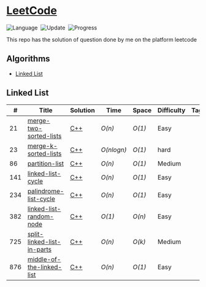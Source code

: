 # [LeetCode](https://leetcode.com/problemset/all/)
![Language](https://img.shields.io/badge/language-Modern%20C++-orange.svg)&nbsp;
![Update](https://img.shields.io/badge/update-weekly-green.svg)&nbsp;
![Progress](https://img.shields.io/badge/progress-0%20%2F%202674-ff69b4.svg)&nbsp;


This repo has the solution of question done by me on the platform leetcode


## Algorithms
* [Linked List](https://github.com/king11223344/LeetCodeSolutions#linked-list)


## Linked List
|  #  | Title           |  Solution       |  Time           | Space           | Difficulty    | Tag          | Note| 
|-----|---------------- | --------------- | --------------- | --------------- | ------------- |--------------|-----|
21 | [merge-two-sorted-lists](https://leetcode.com/problems/merge-two-sorted-lists/description/) | [C++](./C++/merge-two-sorted-lists.cpp)  | _O(n)_ | _O(1)_ | Easy ||
23 | [merge-k-sorted-lists](https://leetcode.com/problems/merge-k-sorted-lists/description/) | [C++](./C++/merge-k-sorted-lists.cpp)  | _O(nlogn)_ | _O(1)_ | hard ||
86 | [partition-list](https://leetcode.com/problems/partition-list/description/) | [C++](./C++/partition-list.cpp)  | _O(n)_ | _O(1)_ | Medium ||
141 | [linked-list-cycle](https://leetcode.com/problems/linked-list-cycle/description/) | [C++](./C++/linked-list-cycle.cpp)  | _O(n)_ | _O(1)_ | Easy ||
234 | [palindrome-list-cycle](https://leetcode.com/problems/palindrome-linked-list/) | [C++](./C++/palindrome-linked-list.cpp)  | _O(n)_ | _O(1)_ | Easy ||
382 | [linked-list-random-node](https://leetcode.com/problems/linked-list-random-node/) | [C++](./C++/linked-list-random-node.cpp)  | _O(1)_ | _O(n)_ | Easy ||
725 | [split-linked-list-in-parts](https://leetcode.com/problems/split-linked-list-in-parts/) | [C++](./C++/split-linked-list-in-parts.cpp)  | _O(n)_ | _O(k)_ | Medium ||
876 | [middle-of-the-linked-list](https://leetcode.com/problems/middle-of-the-linked-list/) | [C++](./C++/middle-of-the-linked-list.cpp)  | _O(n)_ | _O(1)_ | Easy ||
